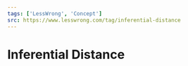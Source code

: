 ```yaml
---
tags: ['LessWrong', 'Concept']
src: https://www.lesswrong.com/tag/inferential-distance
---
```


# Inferential Distance

